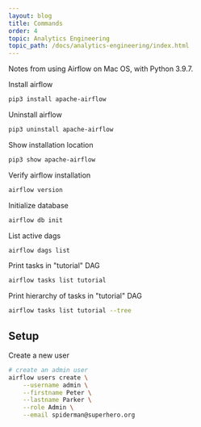 ```yaml
---
layout: blog
title: Commands
order: 4
topic: Analytics Engineering
topic_path: /docs/analytics-engineering/index.html
---
```

Notes from using Airflow on Mac OS, with Python 3.9.7.

Install airflow
```bash
pip3 install apache-airflow
```

Uninstall airflow
```bash
pip3 uninstall apache-airflow
```

Show installation location
```bash
pip3 show apache-airflow
```

Verify airflow installation
```bash
airflow version
```

Initialize database
```bash
airflow db init
```

List active dags
```bash
airflow dags list
```

Print tasks in "tutorial" DAG
```bash
airflow tasks list tutorial
```

Print hierarchy of tasks in "tutorial" DAG
```bash
airflow tasks list tutorial --tree
```

## Setup
Create a new user
```bash
# create an admin user
airflow users create \
    --username admin \
    --firstname Peter \
    --lastname Parker \
    --role Admin \
    --email spiderman@superhero.org
```
